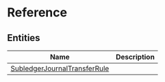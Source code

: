 
# Reference


## Entities

|Name|Description|
|---|---|
|[SubledgerJournalTransferRule](SubledgerJournalTransferRule.cdm.json)||
